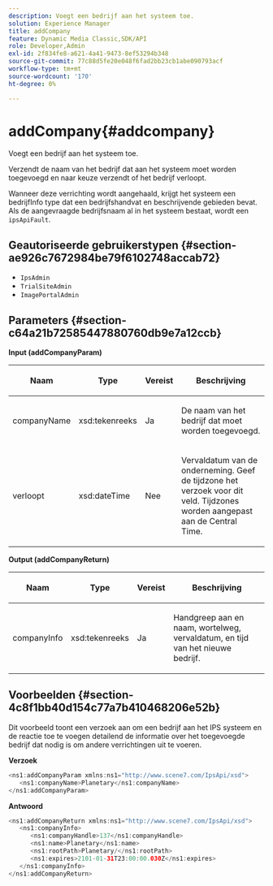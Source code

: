 ```yaml
---
description: Voegt een bedrijf aan het systeem toe.
solution: Experience Manager
title: addCompany
feature: Dynamic Media Classic,SDK/API
role: Developer,Admin
exl-id: 2f834fe8-a621-4a41-9473-8ef53294b348
source-git-commit: 77c88d5fe20e048f6fad2bb23cb1abe090793acf
workflow-type: tm+mt
source-wordcount: '170'
ht-degree: 0%

---
```


# addCompany{#addcompany}

Voegt een bedrijf aan het systeem toe.

Verzendt de naam van het bedrijf dat aan het systeem moet worden toegevoegd en naar keuze verzendt of het bedrijf verloopt.

Wanneer deze verrichting wordt aangehaald, krijgt het systeem een bedrijfInfo type dat een bedrijfshandvat en beschrijvende gebieden bevat. Als de aangevraagde bedrijfsnaam al in het systeem bestaat, wordt een `ipsApiFault`.

## Geautoriseerde gebruikerstypen {#section-ae926c7672984be79f6102748accab72}

* `IpsAdmin`
* `TrialSiteAdmin`
* `ImagePortalAdmin`

## Parameters {#section-c64a21b72585447880760db9e7a12ccb}

**Input (addCompanyParam)**

<table id="table_AA915BAD2E8E4A1B9719725994309CE8"> 
 <thead> 
  <tr> 
   <th colname="col1" class="entry"> <p>Naam </p> </th> 
   <th colname="col2" class="entry"> <p>Type </p> </th> 
   <th colname="col3" class="entry"> <p>Vereist </p> </th> 
   <th colname="col4" class="entry"> <p>Beschrijving </p> </th> 
  </tr> 
 </thead>
 <tbody> 
  <tr> 
   <td colname="col1"> <p><span class="codeph"> <span class="varname"> companyName</span> </span> </p> </td> 
   <td colname="col2"> <p><span class="codeph"> xsd:tekenreeks</span> </p> </td> 
   <td colname="col3"> <p>Ja </p> </td> 
   <td colname="col4"> <p>De naam van het bedrijf dat moet worden toegevoegd. </p> </td> 
  </tr> 
  <tr> 
   <td colname="col1"> <p><span class="codeph"> <span class="varname"> verloopt</span> </span> </p> </td> 
   <td colname="col2"> <p><span class="codeph"> xsd:dateTime</span> </p> </td> 
   <td colname="col3"> <p>Nee </p> </td> 
   <td colname="col4"> <p>Vervaldatum van de onderneming. Geef de tijdzone het verzoek voor dit veld. Tijdzones worden aangepast aan de Central Time. </p> </td> 
  </tr> 
 </tbody> 
</table>

**Output (addCompanyReturn)**

<table id="table_89EBAC0E0FB34793BD843837BB02B518"> 
 <thead> 
  <tr> 
   <th colname="col1" class="entry"> <p>Naam </p> </th> 
   <th colname="col2" class="entry"> <p>Type </p> </th> 
   <th colname="col3" class="entry"> <p>Vereist </p> </th> 
   <th colname="col4" class="entry"> <p>Beschrijving </p> </th> 
  </tr> 
 </thead>
 <tbody> 
  <tr> 
   <td colname="col1"> <p><span class="codeph"> <span class="varname"> companyInfo</span> </span> </p> </td> 
   <td colname="col2"> <p><span class="codeph"> xsd:tekenreeks</span> </p> </td> 
   <td colname="col3"> <p>Ja </p> </td> 
   <td colname="col4"> <p>Handgreep aan en naam, wortelweg, vervaldatum, en tijd van het nieuwe bedrijf. </p> </td> 
  </tr> 
 </tbody> 
</table>

## Voorbeelden {#section-4c8f1bb40d154c77a7b410468206e52b}

Dit voorbeeld toont een verzoek aan om een bedrijf aan het IPS systeem en de reactie toe te voegen detailend de informatie over het toegevoegde bedrijf dat nodig is om andere verrichtingen uit te voeren.

**Verzoek**

```java
<ns1:addCompanyParam xmlns:ns1="http://www.scene7.com/IpsApi/xsd">
   <ns1:companyName>Planetary</ns1:companyName>
</ns1:addCompanyParam>
```

**Antwoord**

```java
<ns1:addCompanyReturn xmlns:ns1="http://www.scene7.com/IpsApi/xsd">
   <ns1:companyInfo>
      <ns1:companyHandle>137</ns1:companyHandle>
      <ns1:name>Planetary</ns1:name>
      <ns1:rootPath>Planetary/</ns1:rootPath>
      <ns1:expires>2101-01-31T23:00:00.030Z</ns1:expires>
   </ns1:companyInfo>
</ns1:addCompanyReturn>
```
